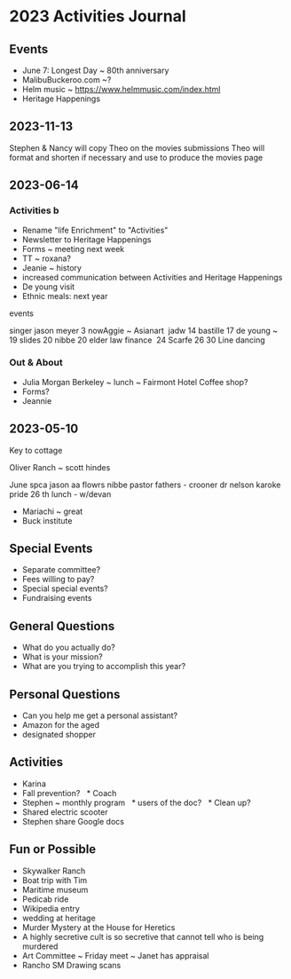 # 2023 Activities Journal

## Events

* June 7: Longest Day ~ 80th anniversary
* MalibuBuckeroo.com ~?
* Helm music ~ https://www.helmmusic.com/index.html
* Heritage Happenings

## 2023-11-13

Stephen & Nancy will copy Theo on the movies submissions Theo will format and shorten if necessary and use to produce the movies page

## 2023-06-14

### Activities b

* Rename "life Enrichment" to "Activities"
* Newsletter to Heritage Happenings
* Forms ~ meeting next week
* TT ~ roxana?
* Jeanie ~ history
* increased communication between Activities and Heritage Happenings
* De young visit
* Ethnic meals: next year

events

singer jason meyer 3 nowAggie ~ Asianart  jadw 14 bastille 17 de young ~  19 slides 20 nibbe 20 elder law finance  24 Scarfe 26 30 Line dancing

### Out & About

* Julia Morgan Berkeley ~ lunch ~ Fairmont Hotel Coffee shop?
* Forms?
* Jeannie

## 2023-05-10

Key to cottage

Oliver Ranch ~ scott hindes

June spca jason aa flowrs nibbe pastor fathers - crooner dr nelson karoke pride 26 th lunch - w/devan

* Mariachi ~ great
* Buck institute

## Special Events

* Separate committee?
* Fees willing to pay?
* Special special events?
* Fundraising events

## General Questions

* What do you actually do?
* What is your mission?
* What are you trying to accomplish this year?

## Personal Questions

* Can you help me get a personal assistant?
* Amazon for the aged
* designated shopper

## Activities

* Karina
* Fall prevention?   \* Coach
* Stephen ~ monthly program   \* users of the doc?   \* Clean up?
* Shared electric scooter
* Stephen share Google docs

## Fun or Possible

* Skywalker Ranch
* Boat trip with Tim
* Maritime museum
* Pedicab ride
* Wikipedia entry
* wedding at heritage
* Murder Mystery at the House for Heretics
* A highly secretive cult is so secretive that cannot tell who is being murdered
* Art Committee ~ Friday meet ~ Janet has appraisal
* Rancho SM Drawing scans
